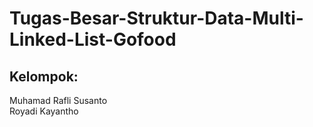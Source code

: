 # Tugas-Besar-Struktur-Data-Multi-Linked-List-Gofood
## Kelompok:
Muhamad Rafli Susanto  
Royadi Kayantho
